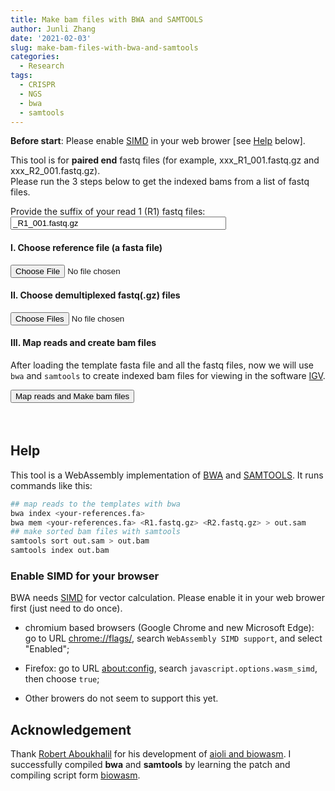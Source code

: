 ```yaml
---
title: Make bam files with BWA and SAMTOOLS
author: Junli Zhang
date: '2021-02-03'
slug: make-bam-files-with-bwa-and-samtools
categories:
  - Research
tags:
  - CRISPR
  - NGS
  - bwa
  - samtools
---
```


**Before start**: Please enable [SIMD](https://v8.dev/features/simd) in your web brower [see [Help](#enable-simd-for-your-browser) below].

This tool is for **paired end** fastq files (for example, xxx_R1_001.fastq.gz and xxx_R2_001.fastq.gz).  
Please run the 3 steps below to get the indexed bams from a list of fastq files. 

<label for="suffix">Provide the suffix of your read 1 (R1) fastq files:</label><br>
<input id="suffix" name="LeftAdapter" value="_R1_001.fastq.gz" size="40"><br>

<h4>I. Choose reference file (a fasta file)</h4>
<input id="reference" type="file">

<h4>II. Choose demultiplexed fastq(.gz) files</h4>
<input id="fastq" type="file" multiple>

<p id="indexErr" style="color:red;"></p>
<p id="demoRef" style="display:none;"></p>
<p id="demoFq" style="display:none;"></p>

<h4>III. Map reads and create bam files</h4>

After loading the template fasta file and all the fastq files, now we will use `bwa` and `samtools` to create indexed bam files for viewing in the software [IGV](https://software.broadinstitute.org/software/igv/download).

<button onclick="analyzeBam()">Map reads and Make bam files</button>
<p id="bwa"  style="color:pink;font-style: italic;"></p>
<p id="sort" style="color:pink;font-style: italic;"></p>
<button id="download-btn" onclick="downloadBam()" style="visibility:hidden">Download indexed bam files</button>
<p id="download" style="color:pink;font-style: italic;"></p>
<script src="/tools/aioli/latest/aioli.js"></script>
<script src="/libs/bwa-samtools.js"></script>
<script src="/libs/FileSaver.min.js"></script>
<script src="/libs/jszip.min.js"></script>

## Help

This tool is a WebAssembly implementation of [BWA](http://bio-bwa.sourceforge.net/) and [SAMTOOLS](http://www.htslib.org/). It runs commands like this:
```sh
## map reads to the templates with bwa
bwa index <your-references.fa>
bwa mem <your-references.fa> <R1.fastq.gz> <R2.fastq.gz> > out.sam
## make sorted bam files with samtools
samtools sort out.sam > out.bam
samtools index out.bam
```

### Enable SIMD for your browser

BWA needs [SIMD](https://v8.dev/features/simd) for vector calculation. Please enable it in your web brower first (just need to do once).

- chromium based browsers (Google Chrome and new Microsoft Edge): go to URL [chrome://flags/](chrome://flags/), search `WebAssembly SIMD support`, and select "Enabled";

- Firefox: go to URL [about:config](about:config), search `javascript.options.wasm_simd`, then choose `true`;

- Other browers do not seem to support this yet.

## Acknowledgement

Thank [Robert Aboukhalil](https://github.com/robertaboukhalil) for his development of [aioli and biowasm](https://github.com/biowasm). I successfully compiled **bwa** and **samtools**  by learning the patch and compiling script form [biowasm](https://github.com/biowasm/biowasm).